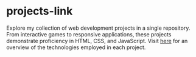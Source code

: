 # projects-link
Explore my collection of web development projects in a single repository. From interactive games to responsive applications, these projects demonstrate proficiency in HTML, CSS, and JavaScript. Visit [here]() for an overview of the technologies employed in each project.
